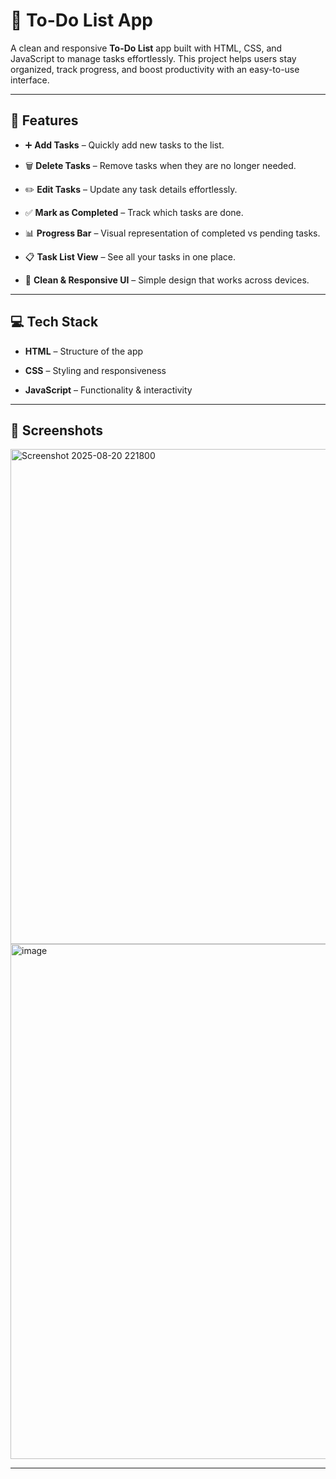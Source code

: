 # 📝 To-Do List App
A clean and responsive **To-Do List** app built with HTML, CSS, and JavaScript to manage tasks effortlessly.
This project helps users stay organized, track progress, and boost productivity with an easy-to-use interface.

---

## 🚀 Features

- ➕ **Add Tasks** – Quickly add new tasks to the list.

- 🗑️ **Delete Tasks** – Remove tasks when they are no longer needed.

- ✏️ **Edit Tasks** – Update any task details effortlessly.

- ✅ **Mark as Completed** – Track which tasks are done.

- 📊 **Progress Bar** – Visual representation of completed vs pending tasks.

- 📋 **Task List View** – See all your tasks in one place.

- 🎨 **Clean & Responsive UI** – Simple design that works across devices.

---

## 💻 Tech Stack

- **HTML** – Structure of the app

- **CSS** – Styling and responsiveness

- **JavaScript** – Functionality & interactivity

---

## 📸 Screenshots

<img width="1371" height="792" alt="Screenshot 2025-08-20 221800" src="https://github.com/user-attachments/assets/cd392edc-c717-4376-9ea3-dd38455c41bf" />

<img width="1269" height="824" alt="image" src="https://github.com/user-attachments/assets/9792df88-ec0f-4287-a037-a59516de7993" />

---

